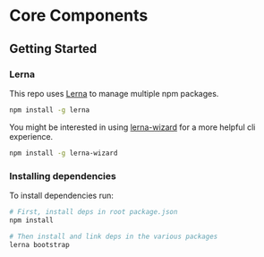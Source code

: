 # Core Components

## Getting Started

### Lerna

This repo uses [Lerna](https://github.com/lerna/lerna) to manage multiple npm packages.

```bash
npm install -g lerna
```

You might be interested in using [lerna-wizard](https://github.com/webuniverseio/lerna-wizard) for a more helpful cli experience.

```bash
npm install -g lerna-wizard
```

### Installing dependencies

To install dependencies run:

```bash
# First, install deps in root package.json
npm install

# Then install and link deps in the various packages
lerna bootstrap
```
